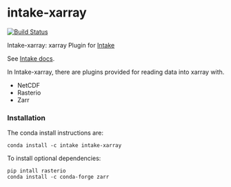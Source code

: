 # intake-xarray

[![Build Status](https://travis-ci.org/ContinuumIO/intake-xarray.svg?branch=master)](https://travis-ci.org/ContinuumIO/intake-xarray)

Intake-xarray: xarray Plugin for [Intake](https://github.com/ContinuumIO/intake)

See [Intake docs](https://intake.readthedocs.io/en/latest/overview.html).

In Intake-xarray, there are plugins provided for reading data into xarray with.
  - NetCDF
  - Rasterio
  - Zarr

### Installation

The conda install instructions are:

```
conda install -c intake intake-xarray
```

To install optional dependencies:

```
pip intall rasterio
conda install -c conda-forge zarr
```
